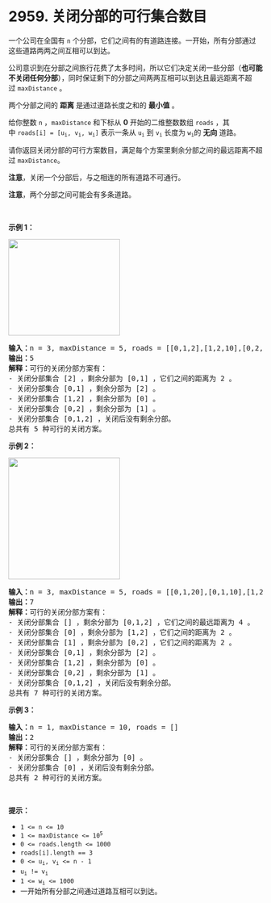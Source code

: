 # 2959. 关闭分部的可行集合数目

<p>一个公司在全国有 <code>n</code>&nbsp;个分部，它们之间有的有道路连接。一开始，所有分部通过这些道路两两之间互相可以到达。</p>

<p>公司意识到在分部之间旅行花费了太多时间，所以它们决定关闭一些分部（<b>也可能不关闭任何分部</b>），同时保证剩下的分部之间两两互相可以到达且最远距离不超过&nbsp;<code>maxDistance</code>&nbsp;。</p>

<p>两个分部之间的 <strong>距离</strong> 是通过道路长度之和的 <strong>最小值</strong>&nbsp;。</p>

<p>给你整数&nbsp;<code>n</code>&nbsp;，<code>maxDistance</code>&nbsp;和下标从 <strong>0</strong>&nbsp;开始的二维整数数组&nbsp;<code>roads</code>&nbsp;，其中&nbsp;<code>roads[i] = [u<sub>i</sub>, v<sub>i</sub>, w<sub>i</sub>]</code>&nbsp;表示一条从&nbsp;<code>u<sub>i</sub></code>&nbsp;到&nbsp;<code>v<sub>i</sub></code>&nbsp;长度为&nbsp;<code>w<sub>i</sub></code>的&nbsp;<strong>无向</strong>&nbsp;道路。</p>

<p>请你返回关闭分部的可行方案数目，满足每个方案里剩余分部之间的最远距离不超过<em>&nbsp;</em><code>maxDistance</code>。</p>

<p><strong>注意</strong>，关闭一个分部后，与之相连的所有道路不可通行。</p>

<p><b>注意</b>，两个分部之间可能会有多条道路。</p>

<p>&nbsp;</p>

<p><strong class="example">示例 1：</strong></p>

<p><img alt="" src="https://assets.leetcode.com/uploads/2023/11/08/example11.png" style="width: 221px; height: 191px;" /></p>

<pre>
<b>输入：</b>n = 3, maxDistance = 5, roads = [[0,1,2],[1,2,10],[0,2,10]]
<b>输出：</b>5
<b>解释：</b>可行的关闭分部方案有：
- 关闭分部集合 [2] ，剩余分部为 [0,1] ，它们之间的距离为 2 。
- 关闭分部集合 [0,1] ，剩余分部为 [2] 。
- 关闭分部集合 [1,2] ，剩余分部为 [0] 。
- 关闭分部集合 [0,2] ，剩余分部为 [1] 。
- 关闭分部集合 [0,1,2] ，关闭后没有剩余分部。
总共有 5 种可行的关闭方案。
</pre>

<p><strong class="example">示例 2：</strong></p>

<p><img alt="" src="https://assets.leetcode.com/uploads/2023/11/08/example22.png" style="width: 221px; height: 241px;" /></p>

<pre>
<b>输入：</b>n = 3, maxDistance = 5, roads = [[0,1,20],[0,1,10],[1,2,2],[0,2,2]]
<b>输出：</b>7
<b>解释：</b>可行的关闭分部方案有：
- 关闭分部集合 [] ，剩余分部为 [0,1,2] ，它们之间的最远距离为 4 。
- 关闭分部集合 [0] ，剩余分部为 [1,2] ，它们之间的距离为 2 。
- 关闭分部集合 [1] ，剩余分部为 [0,2] ，它们之间的距离为 2 。
- 关闭分部集合 [0,1] ，剩余分部为 [2] 。
- 关闭分部集合 [1,2] ，剩余分部为 [0] 。
- 关闭分部集合 [0,2] ，剩余分部为 [1] 。
- 关闭分部集合 [0,1,2] ，关闭后没有剩余分部。
总共有 7 种可行的关闭方案。
</pre>

<p><strong class="example">示例 3：</strong></p>

<pre>
<b>输入：</b>n = 1, maxDistance = 10, roads = []
<b>输出：</b>2
<b>解释：</b>可行的关闭分部方案有：
- 关闭分部集合 [] ，剩余分部为 [0] 。
- 关闭分部集合 [0] ，关闭后没有剩余分部。
总共有 2 种可行的关闭方案。
</pre>

<p>&nbsp;</p>

<p><strong>提示：</strong></p>

<ul>
	<li><code>1 &lt;= n &lt;= 10</code></li>
	<li><code>1 &lt;= maxDistance &lt;= 10<sup>5</sup></code></li>
	<li><code>0 &lt;= roads.length &lt;= 1000</code></li>
	<li><code>roads[i].length == 3</code></li>
	<li><code>0 &lt;= u<sub>i</sub>, v<sub>i</sub> &lt;= n - 1</code></li>
	<li><code>u<sub>i</sub> != v<sub>i</sub></code></li>
	<li><code>1 &lt;= w<sub>i</sub> &lt;= 1000</code></li>
	<li>一开始所有分部之间通过道路互相可以到达。</li>
</ul>

